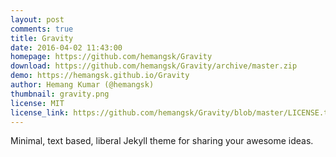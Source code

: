 ```yaml
---
layout: post
comments: true
title: Gravity
date: 2016-04-02 11:43:00
homepage: https://github.com/hemangsk/Gravity
download: https://github.com/hemangsk/Gravity/archive/master.zip
demo: https://hemangsk.github.io/Gravity
author: Hemang Kumar (@hemangsk)
thumbnail: gravity.png
license: MIT
license_link: https://github.com/hemangsk/Gravity/blob/master/LICENSE.txt
---
```


Minimal, text based, liberal Jekyll theme for sharing your awesome ideas.
